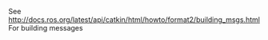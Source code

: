 See http://docs.ros.org/latest/api/catkin/html/howto/format2/building_msgs.html
For building messages